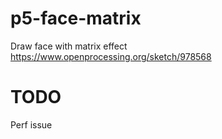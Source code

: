 # p5-face-matrix

Draw face with matrix effect
https://www.openprocessing.org/sketch/978568

# TODO

Perf issue
